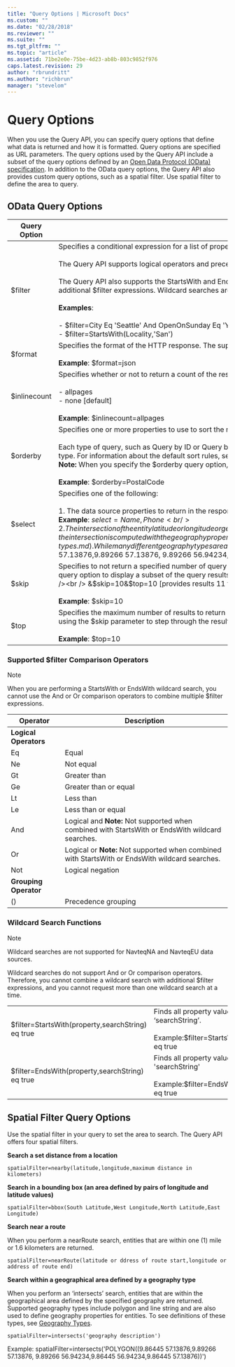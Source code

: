 ```yaml
---
title: "Query Options | Microsoft Docs"
ms.custom: ""
ms.date: "02/28/2018"
ms.reviewer: ""
ms.suite: ""
ms.tgt_pltfrm: ""
ms.topic: "article"
ms.assetid: 71be2e0e-75be-4d23-ab8b-803c9852f976
caps.latest.revision: 29
author: "rbrundritt"
ms.author: "richbrun"
manager: "stevelom"
---
```

# Query Options
When you use the Query API, you can specify query options that define what data is returned and how it is formatted. Query options are specified as URL parameters. The query options used by the Query API include a subset of the query options defined by an [Open Data Protocol (OData) specification](http://www.odata.org/developers/protocols). In addition to the OData query options, the Query API also provides custom query options, such as a spatial filter. Use spatial filter to define the area to query.  
  
## OData Query Options  
  
|Query Option|Description|OData Specification|  
|------------------|-----------------|-------------------------|  
|$filter|Specifies a conditional expression for a list of properties and values. **Note:**  You cannot filter on the latitude and longitude entity properties. <br /><br /> The Query API supports logical operators and precedence grouping. For a complete list of the supported operators, see the **Supported $filter Operators** section below.<br /><br /> The Query API also supports the StartsWith and EndsWith functions to perform wildcard searches. Only one wildcard search can be performed at a time, and wildcard searches cannot be combined with additional $filter expressions. Wildcard searches are not supported for NavteqNA and NavteqEU data sources. For more information, see The **Wildcard Search Functions** section below.<br /><br /> **Examples**:<br /><br /> -   $filter=City Eq 'Seattle' And OpenOnSunday Eq 'Y'<br />-   $filter=StartsWith(Locality,'San')|[$filter](http://www.odata.org/developers/protocols/uri-conventions#FilterSystemQueryOption)|  
|$format|Specifies the format of the HTTP response. The supported formats for the Query API are JSON and Atom. The default format is Atom.<br /><br /> **Example**: $format=json|[$format](http://www.odata.org/developers/protocols/uri-conventions#FormatSystemQueryOption)|  
|$inlinecount|Specifies whether or not to return a count of the results in the response. Possible values for this query option include:<br /><br /> -   allpages<br />-   none [default]<br /><br /> **Example**: $inlinecount=allpages|[$inlinecount](http://www.odata.org/developers/protocols/uri-conventions#InlinecountSystemQueryOption)|  
|$orderby|Specifies one or more properties to use to sort the results of a query. You can specify up to three (3) properties. Results are sorted in ascending order.<br /><br /> Each type of query, such as Query by ID or Query by Property, has a default sort order for query results. If the $orderby option is not specified, query results are sorted using the default sort for that query type. For information about the default sort rules, see the documentation for each query type. **Note:**  You cannot use the latitude and longitude properties to sort results. You can use the elevation property. **Note:**  When you specify the $orderby query option, you must also specify a spatial filter or a $filter query option. For information about spatial filters, see [Query by Area](../spatial-data-services/query-by-area.md). <br /><br /> **Example**: $orderby=PostalCode|[$orderby](http://www.odata.org/developers/protocols/uri-conventions#OrderBySystemQueryOption)|  
|$select|Specifies one of the following:<br /><br /> 1.  The data source properties to return in the response. If the $select query option is not specified or if it is set to "*" ($select=\*), all data source properties are returned.<br />     **Example**: $select=Name,Phone<br />2.  The intersection of the entity latitude or longitude or geographical area (defined by the entity geography) with the specified geography. If an entity has both latitude and longitude and geography properties in the schema, the intersection is computed with the geography property value. . To see definitions of the available geography types, see the types defined in [Geography Types](../spatial-data-services/geography-types.md). While many different geography types are available, you will get the best performance if you use polygon, linestring or point types.<br />     **Example:**$select=intersection(POLYGON((9.86445 57.13876,9.89266 57.13876, 9.89266 56.94234,9.86445 56.94234,9.86445 57.13876)))|[$select](http://www.odata.org/developers/protocols/uri-conventions#SelectSystemQueryOption)|  
|$skip|Specifies to not return a specified number of query results. For example, if this value is set to 50, then the first result that is returned is the 51st result. You can use the $skip query option with the $top query option to display a subset of the query results. For example, the following parameter combinations provide sets of 10 results at a time.<br /><br /> &$skip=0&$top=10 [provides results 1 to 10]<br /><br /> &$skip=10&$top=10 [provides results 11 to 20]<br /><br /> **Example**: $skip=10|[$skip](http://www.odata.org/developers/protocols/uri-conventions#SkipSystemQueryOption)|  
|$top|Specifies the maximum number of results to return in the query response. The default value is 25 and the maximum value is 250. You can return more than 250 results by making multiple queries and using the $skip parameter to step through the results.<br /><br /> **Example**: $top=10|[$top](http://www.odata.org/developers/protocols/uri-conventions#TopSystemQueryOption)|  
  
### Supported $filter Comparison Operators  
  
> [!NOTE]
>  When you are performing a StartsWith or EndsWith wildcard search, you cannot use the And or Or comparison operators to combine multiple $filter expressions.  
  
|Operator|Description|  
|--------------|-----------------|  
|**Logical Operators**|  
|Eq|Equal|  
|Ne|Not equal|  
|Gt|Greater than|  
|Ge|Greater than or equal|  
|Lt|Less than|  
|Le|Less than or equal|  
|And|Logical and **Note:**  Not supported when combined with StartsWith or EndsWith wildcard searches.|  
|Or|Logical or **Note:**  Not supported when combined with StartsWith or EndsWith wildcard searches.|  
|Not|Logical negation|  
|**Grouping Operator**|  
|()|Precedence grouping|  
  
### Wildcard Search Functions  
  
> [!NOTE]
>  Wildcard searches are not supported for NavteqNA and NavteqEU data sources.  
>   
>  Wildcard searches do not support And or Or comparison operators. Therefore, you cannot combine a wildcard search with additional $filter expressions, and you cannot request more than one wildcard search at a time.  
  
|||  
|-|-|  
|$filter=StartsWith(property,searchString) eq true|Finds all property values that start with ‘searchString’.<br /><br /> Example:$filter=StartsWith(Locality,'San') eq true|  
|$filter=EndsWith(property,searchString) eq true|Finds all property values that end with 'searchString'<br /><br /> Example:$filter=EndsWith(Locality,'York') eq true|  
  
## Spatial Filter Query Options  
 Use the spatial filter in your query to set the area to search. The Query API offers four spatial filters.  
  
 **Search a set distance from a location**  
  
```  
spatialFilter=nearby(latitude,longitude,maximum distance in kilometers)  
```  
  
 **Search in a bounding box (an area defined by pairs of longitude and latitude values)**  
  
```  
spatialFilter=bbox(South Latitude,West Longitude,North Latitude,East Longitude)  
```  
  
 **Search near a route**  
  
 When you perform a nearRoute search, entities that are within one (1) mile or 1.6 kilometers are returned.  
  
```  
spatialFilter=nearRoute(latitude or ddress of route start,longitude or address of route end)  
```  
  
 **Search within a geographical area defined by a geography type**  
  
 When you perform an ‘intersects’ search, entities that are within the geographical area defined by the specified geography are returned. Supported geography types include polygon and line string and are also used to define geography properties for entities. To see definitions of these types, see [Geography Types](../spatial-data-services/geography-types.md).  
  
```  
spatialFilter=intersects('geography description')  
```  
  
 Example: spatialFilter=intersects('POLYGON((9.86445 57.13876,9.89266 57.13876, 9.89266 56.94234,9.86445 56.94234,9.86445 57.13876))')